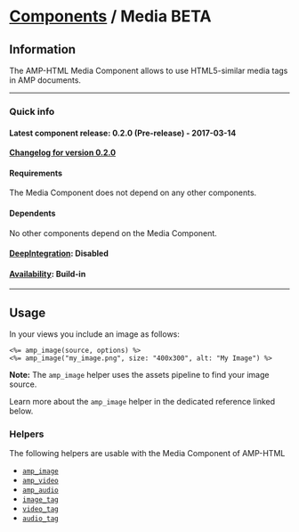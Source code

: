 
# [Components](https://github.com/jonhue/amphtml/tree/master/lib/amphtml/components/docs) / Media BETA


## Information

The AMP-HTML Media Component allows to use HTML5-similar media tags in AMP documents.

---

### Quick info

#### Latest component release: 0.2.0 (Pre-release) - 2017-03-14

[**Changelog for version 0.2.0**](https://github.com/jonhue/amphtml/blob/master/CHANGELOG.md#020-pre-release---2017-03-14)

#### Requirements

The Media Component does not depend on any other components.

#### Dependents

No other components depend on the Media Component.

#### [DeepIntegration](https://github.com/jonhue/amphtml/tree/master/lib/amphtml/components/docs#deepintegration-components): Disabled

#### [Availability](https://github.com/jonhue/amphtml/tree/master/lib/amphtml/components/docs#availability-of-components): Build-in

---

## Usage

In your views you include an image as follows:

    <%= amp_image(source, options) %>
    <%= amp_image("my_image.png", size: "400x300", alt: "My Image") %>

**Note:** The `amp_image` helper uses the assets pipeline to find your image source.

Learn more about the `amp_image` helper in the dedicated reference linked below.


### Helpers

The following helpers are usable with the Media Component of AMP-HTML

* [`amp_image`](https://github.com/jonhue/amphtml/blob/master/lib/amphtml/helpers/docs/amp_image.md)
* [`amp_video`](https://github.com/jonhue/amphtml/blob/master/lib/amphtml/helpers/docs/amp_video.md)
* [`amp_audio`](https://github.com/jonhue/amphtml/blob/master/lib/amphtml/helpers/docs/amp_audio.md)
* [`image_tag`](https://github.com/jonhue/amphtml/blob/master/lib/amphtml/helpers/docs/image_tag.md)
* [`video_tag`](https://github.com/jonhue/amphtml/blob/master/lib/amphtml/helpers/docs/video_tag.md)
* [`audio_tag`](https://github.com/jonhue/amphtml/blob/master/lib/amphtml/helpers/docs/audio_tag.md)

